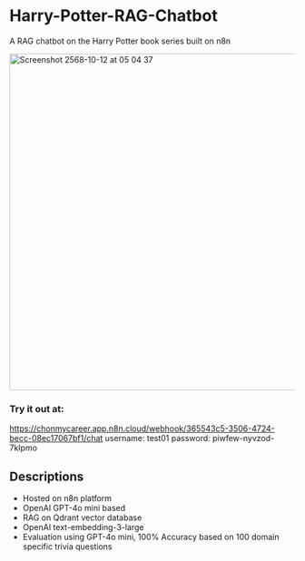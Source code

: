 # Harry-Potter-RAG-Chatbot
A RAG chatbot on the Harry Potter book series built on n8n

<img width="1168" height="593" alt="Screenshot 2568-10-12 at 05 04 37" src="https://github.com/user-attachments/assets/5aa7602f-d81b-4b9f-a0ee-2a67b6d4f247" />

### Try it out at:
https://chonmycareer.app.n8n.cloud/webhook/365543c5-3506-4724-becc-08ec17067bf1/chat
username: test01
password: piwfew-nyvzod-7kIpmo

## Descriptions
* Hosted on n8n platform
* OpenAI GPT-4o mini based
* RAG on Qdrant vector database
* OpenAI text-embedding-3-large
* Evaluation using GPT-4o mini, 100% Accuracy based on 100 domain specific trivia questions

